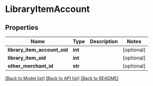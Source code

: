 # LibraryItemAccount

## Properties
Name | Type | Description | Notes
------------ | ------------- | ------------- | -------------
**library_item_account_oid** | **int** |  | [optional] 
**library_item_oid** | **int** |  | [optional] 
**other_merchant_id** | **str** |  | [optional] 

[[Back to Model list]](../README.md#documentation-for-models) [[Back to API list]](../README.md#documentation-for-api-endpoints) [[Back to README]](../README.md)


